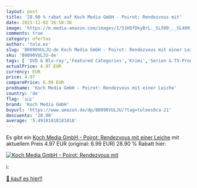 ```yaml
---
layout: post
title: '28.90 % rabat auf Koch Media GmbH - Poirot: Rendezvous mit'
date: 2021-12-02 16:58:30
image: 'https://m.media-amazon.com/images/I/51HQfDkyBrL._SL500_._SL400_.jpg'
comments: true
category: ofertas
author: 'tole.es'
slug: 'B0090VULJU-de Koch Media GmbH - Poirot: Rendezvous mit einer Leiche'
sku: 'B0090VULJU-de'
tags: [ 'DVD & Blu-ray','Featured Categories','Krimi','Serien & TV-Produktionen','Thriller','koch media gmbh', ]
actualPrice: 4.97 EUR
currency: EUR
price: 4.97
comparePrice: 6.99 EUR
prodname: 'Koch Media GmbH - Poirot: Rendezvous mit einer Leiche'
country: 'de'
flag: '🇩🇪'
brand: 'Koch Media GmbH'
buyurl: 'https://www.amazon.de/dp/B0090VULJU/?tag=tolees0ca-21'
descuento: '28.90'
average: '5.49181818181818'
---
```


Es gibt ein [Koch Media GmbH - Poirot: Rendezvous mit einer Leiche](https://www.amazon.de/dp/B0090VULJU/?tag=tolees0ca-21) mit aktuellem Preis 4.97 EUR (original: 6.99 EUR) 28.90 % Rabatt hier:

[![Koch Media GmbH - Poirot: Rendezvous mit](https://m.media-amazon.com/images/I/51HQfDkyBrL._SL500_._SL400_.jpg)](https://www.amazon.de/dp/B0090VULJU/?tag=tolees0ca-21)

ℹ️:


[🛒 kauf es hier!!](https://www.amazon.de/dp/B0090VULJU/?tag=tolees0ca-21)
